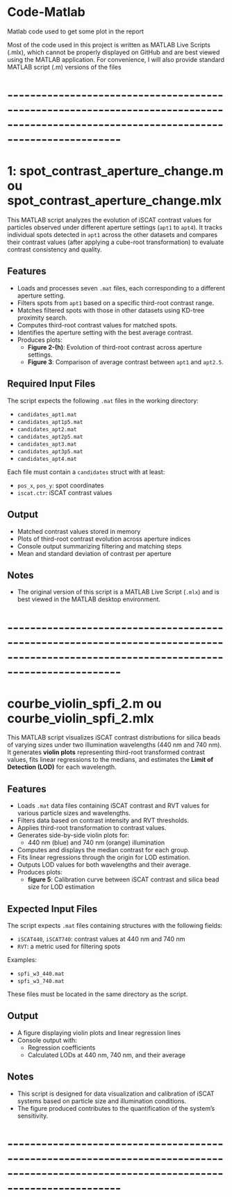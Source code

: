 # Code-Matlab
Matlab code used to get some plot in the report

Most of the code used in this project is written as MATLAB Live Scripts (.mlx), which cannot be properly displayed on GitHub and are best viewed using the MATLAB application. For convenience, I will also provide standard MATLAB script (.m) versions of the files

# --------------------------------------------------------------------------------------------------------------------------------------

# 1: spot_contrast_aperture_change.m ou spot_contrast_aperture_change.mlx

This MATLAB script analyzes the evolution of iSCAT contrast values for particles observed under different aperture settings (`apt1` to `apt4`). It tracks individual spots detected in `apt1` across the other datasets and compares their contrast values (after applying a cube-root transformation) to evaluate contrast consistency and quality.

## Features
- Loads and processes seven `.mat` files, each corresponding to a different aperture setting.
- Filters spots from `apt1` based on a specific third-root contrast range.
- Matches filtered spots with those in other datasets using KD-tree proximity search.
- Computes third-root contrast values for matched spots.
- Identifies the aperture setting with the best average contrast.
- Produces plots:
  - **Figure 2-(h)**: Evolution of third-root contrast across aperture settings.
  - **Figure 3**: Comparison of average contrast between `apt1` and `apt2.5`.

##  Required Input Files
The script expects the following `.mat` files in the working directory:
- `candidates_apt1.mat`
- `candidates_apt1p5.mat`
- `candidates_apt2.mat`
- `candidates_apt2p5.mat`
- `candidates_apt3.mat`
- `candidates_apt3p5.mat`
- `candidates_apt4.mat`

Each file must contain a `candidates` struct with at least:
- `pos_x`, `pos_y`: spot coordinates
- `iscat.ctr`: iSCAT contrast values

## Output
- Matched contrast values stored in memory
- Plots of third-root contrast evolution across aperture indices
- Console output summarizing filtering and matching steps
- Mean and standard deviation of contrast per aperture
  
## Notes
- The original version of this script is a MATLAB Live Script (`.mlx`) and is best viewed in the MATLAB desktop environment.

# --------------------------------------------------------------------------------------------------------------------------------------

# courbe_violin_spfi_2.m ou courbe_violin_spfi_2.mlx

This MATLAB script visualizes iSCAT contrast distributions for silica beads of varying sizes under two illumination wavelengths (440 nm and 740 nm). It generates **violin plots** representing third-root transformed contrast values, fits linear regressions to the medians, and estimates the **Limit of Detection (LOD)** for each wavelength.

## Features
- Loads `.mat` data files containing iSCAT contrast and RVT values for various particle sizes and wavelengths.
- Filters data based on contrast intensity and RVT thresholds.
- Applies third-root transformation to contrast values.
- Generates side-by-side violin plots for:
  - 440 nm (blue) and 740 nm (orange) illumination
- Computes and displays the median contrast for each group.
- Fits linear regressions through the origin for LOD estimation.
- Outputs LOD values for both wavelengths and their average.
- Produces plots:
  - **figure 5**: Calibration curve between iSCAT contrast and silica bead size for LOD estimation

## Expected Input Files
The script expects `.mat` files containing structures with the following fields:
- `iSCAT440`, `iSCAT740`: contrast values at 440 nm and 740 nm
- `RVT`: a metric used for filtering spots

Examples:
- `spfi_w3_440.mat`
- `spfi_w3_740.mat`

These files must be located in the same directory as the script.

## Output
- A figure displaying violin plots and linear regression lines
- Console output with:
  - Regression coefficients
  - Calculated LODs at 440 nm, 740 nm, and their average

## Notes
- This script is designed for data visualization and calibration of iSCAT systems based on particle size and illumination conditions.
- The figure produced contributes to the quantification of the system’s sensitivity.

# --------------------------------------------------------------------------------------------------------------------------------------







